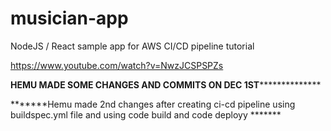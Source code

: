 # musician-app
NodeJS / React sample app for AWS CI/CD pipeline tutorial

https://www.youtube.com/watch?v=NwzJCSPSPZs


************HEMU MADE SOME CHANGES AND COMMITS ON DEC 1ST**************************

*******Hemu made 2nd changes after creating ci-cd pipeline using buildspec.yml file and  using code build and code deployy ******* 

